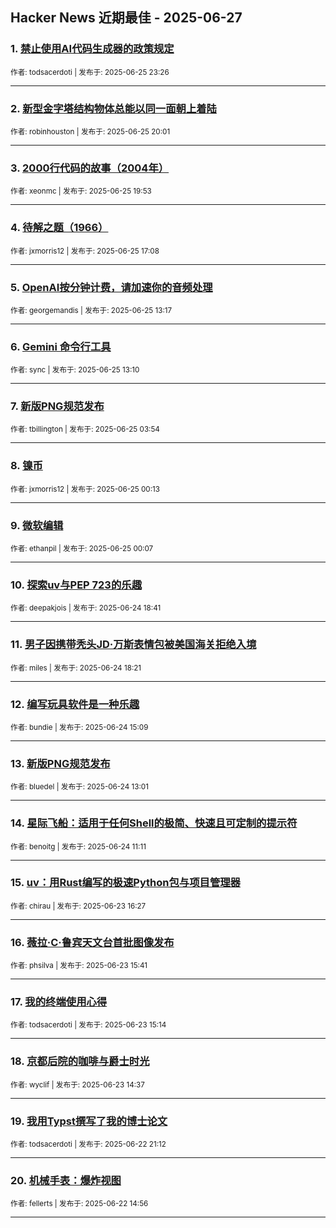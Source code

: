 ## Hacker News 近期最佳 - 2025-06-27


### 1. [禁止使用AI代码生成器的政策规定](https://news.ycombinator.com/item?id=44382752)

<sub>作者: todsacerdoti | 发布于: 2025-06-25 23:26</sub>

---

### 2. [新型金字塔结构物体总能以同一面朝上着陆](https://news.ycombinator.com/item?id=44381297)

<sub>作者: robinhouston | 发布于: 2025-06-25 20:01</sub>

---

### 3. [2000行代码的故事（2004年）](https://news.ycombinator.com/item?id=44381252)

<sub>作者: xeonmc | 发布于: 2025-06-25 19:53</sub>

---

### 4. [待解之题（1966）](https://news.ycombinator.com/item?id=44379606)

<sub>作者: jxmorris12 | 发布于: 2025-06-25 17:08</sub>

---

### 5. [OpenAI按分钟计费，请加速你的音频处理](https://news.ycombinator.com/item?id=44376989)

<sub>作者: georgemandis | 发布于: 2025-06-25 13:17</sub>

---

### 6. [Gemini 命令行工具](https://news.ycombinator.com/item?id=44376919)

<sub>作者: sync | 发布于: 2025-06-25 13:10</sub>

---

### 7. [新版PNG规范发布](https://news.ycombinator.com/item?id=44373504)

<sub>作者: tbillington | 发布于: 2025-06-25 03:54</sub>

---

### 8. [镍币](https://news.ycombinator.com/item?id=44372424)

<sub>作者: jxmorris12 | 发布于: 2025-06-25 00:13</sub>

---

### 9. [微软编辑](https://news.ycombinator.com/item?id=44372380)

<sub>作者: ethanpil | 发布于: 2025-06-25 00:07</sub>

---

### 10. [探索uv与PEP 723的乐趣](https://news.ycombinator.com/item?id=44369388)

<sub>作者: deepakjois | 发布于: 2025-06-24 18:41</sub>

---

### 11. [男子因携带秃头JD·万斯表情包被美国海关拒绝入境](https://news.ycombinator.com/item?id=44369140)

<sub>作者: miles | 发布于: 2025-06-24 18:21</sub>

---

### 12. [编写玩具软件是一种乐趣](https://news.ycombinator.com/item?id=44367084)

<sub>作者: bundie | 发布于: 2025-06-24 15:09</sub>

---

### 13. [新版PNG规范发布](https://news.ycombinator.com/item?id=44365754)

<sub>作者: bluedel | 发布于: 2025-06-24 13:01</sub>

---

### 14. [星际飞船：适用于任何Shell的极简、快速且可定制的提示符](https://news.ycombinator.com/item?id=44364874)

<sub>作者: benoitg | 发布于: 2025-06-24 11:11</sub>

---

### 15. [uv：用Rust编写的极速Python包与项目管理器](https://news.ycombinator.com/item?id=44357411)

<sub>作者: chirau | 发布于: 2025-06-23 16:27</sub>

---

### 16. [薇拉·C·鲁宾天文台首批图像发布](https://news.ycombinator.com/item?id=44356890)

<sub>作者: phsilva | 发布于: 2025-06-23 15:41</sub>

---

### 17. [我的终端使用心得](https://news.ycombinator.com/item?id=44356646)

<sub>作者: todsacerdoti | 发布于: 2025-06-23 15:14</sub>

---

### 18. [京都后院的咖啡与爵士时光](https://news.ycombinator.com/item?id=44356248)

<sub>作者: wyclif | 发布于: 2025-06-23 14:37</sub>

---

### 19. [我用Typst撰写了我的博士论文](https://news.ycombinator.com/item?id=44350322)

<sub>作者: todsacerdoti | 发布于: 2025-06-22 21:12</sub>

---

### 20. [机械手表：爆炸视图](https://news.ycombinator.com/item?id=44347425)

<sub>作者: fellerts | 发布于: 2025-06-22 14:56</sub>

---
